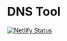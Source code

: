 # DNS Tool

[![Netlify Status](https://api.netlify.com/api/v1/badges/1f8482d8-6353-4401-9e6a-be2699e83d69/deploy-status)](https://app.netlify.com/sites/dns-tool/deploys)
